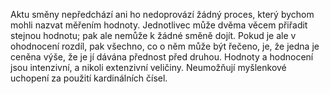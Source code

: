 Aktu směny nepředchází ani ho nedoprovází žádný proces,<break time="0.3s"/> který bychom mohli nazvat měřením hodnoty.<break time="0.5s"/> Jednotlivec může dvěma věcem přiřadit stejnou hodnotu;<break time="0.3s"/> pak ale nemůže k žádné směně dojít.<break time="0.5s"/> Pokud je ale v ohodnocení rozdíl,<break time="0.3s"/> pak všechno, co o něm může být řečeno, je,<break time="0.3s"/> že jedna je ceněna výše,<break time="0.3s"/> že je jí dávána přednost před druhou.<break time="0.5s"/> <emphasis level="moderate">Hodnoty a hodnocení jsou intenzivní,<break time="0.3s"/> a nikoli extenzivní veličiny.</emphasis><break time="0.5s"/> <prosody rate="90%">Neumožňují myšlenkové uchopení za použití kardinálních čísel.</prosody> 